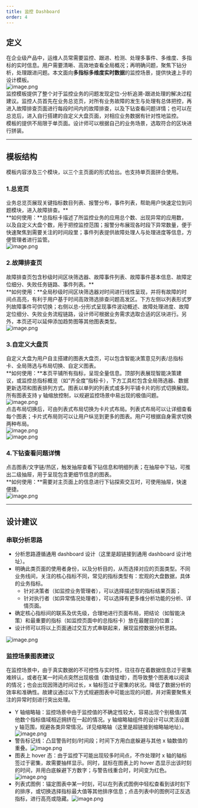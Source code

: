 ```yaml
---
title: 监控 Dashboard
order: 4
---
```


## 定义

在企业级产品中，运维人员常需要监控、跟进、检测、处理多事件、多维度、多指标的实时信息。用户需要清晰、高效地查看全局概况；再明确问题，聚焦下钻分析，处理跟进问题。本文面向**多指标多维度实时数据**的监控场景，提供快速上手的设计模板。<br />![image.png](https://cdn.nlark.com/yuque/0/2020/png/100257/1605618054996-2be304c4-1180-41aa-a190-663124764388.png#align=left&display=inline&height=514&margin=%5Bobject%20Object%5D&name=image.png&originHeight=514&originWidth=1884&size=53805&status=done&style=none&width=1884)<br />监控模板提供了整个对于监控业务的问题发现定位-分析追溯-跟进处理的解决过程建议。监控人员首先在业务总览页，对所有业务故障的发生与处理有总体把控，再进入故障排查页面进行每段时间内的故障排查，以及下钻查看问题详情；也可以在总览后，进入自行搭建的自定义大盘页面，对相应业务数据有针对性地监控。<br />模板的提供不局限于单页面。设计师可以根据自己的业务场景，选取符合的区块进行拼装。

---

## 模板结构

模板内容涉及三个模块，以三个主页面的形式给出。也支持单页面拼合使用。<br />

### 1.总览页

业务总览页展现关键指标数目列表、报警分布，事件列表，帮助用户快速定位到问题模块，进入故障排查。**<br />**如何使用：\*\*总指标卡描述了所监控业务的应用总个数、出现异常的应用数，以及自定义大盘个数，用于把控监控范围；报警分布展现各时段下异常数量，便于快速聚焦到需要关注的时间段里；事件列表提供故障处理人与处理进度等信息，方便管理者进行监管。<br />![image.png](https://cdn.nlark.com/yuque/0/2020/png/100257/1605618054993-5458b660-9ec6-4a26-a3a7-44e9f0c1c5ef.png#align=left&display=inline&height=1602&margin=%5Bobject%20Object%5D&name=image.png&originHeight=1602&originWidth=1884&size=431894&status=done&style=none&width=1884)<br />

### 2.故障排查页

故障排查页包含秒级时间区块筛选器、故障事件列表、故障事件基本信息、故障定位细分、失败任务链路、事件列表。**<br />**如何使用：\*\*全局秒级时间区块筛选器对时间进行线性呈现，并将有故障的时间点高亮，有利于用户基于时间高效筛选排查问题高发区。下方左侧以列表形式罗列故障事件可供切换；右侧以总-分形式呈现事件波动概述、故障处理进度、故障定位细分、失败业务流程链路，设计师可根据业务需求选取合适的区块进行。另外，本页还可以延伸添加趋势图等其他图表类型。<br />![image.png](https://cdn.nlark.com/yuque/0/2020/png/100257/1605618055013-6c34bff0-5663-411c-96c1-6c7920e8332e.png#align=left&display=inline&height=607&margin=%5Bobject%20Object%5D&name=image.png&originHeight=1213&originWidth=2153&size=559684&status=done&style=none&width=1076.5)<br />

### 3.自定义大盘页

自定义大盘为用户自主搭建的图表大盘页，可以包含智能决策意见列表/总指标卡、全局筛选与布局切换、自定义图表。<br />**如何使用：**本页平铺所有指标，呈现全量信息。顶部列表展现智能决策建议，或监控总指标概览（如“齐全度”指标卡），下方工具栏包含全局筛选器、数据更新选项和图表排列方式。图表以单列的列表式或多列平铺卡片的形式切换展现。所有图表支持 y 轴缩放控制，以规避监控场景中易出现的极值问题。<br />![image.png](https://cdn.nlark.com/yuque/0/2020/png/100257/1605618055007-587deab5-4db3-403b-bbb3-e1328a62b667.png#align=left&display=inline&height=1599&margin=%5Bobject%20Object%5D&name=image.png&originHeight=1599&originWidth=1936&size=566729&status=done&style=none&width=1936)<br />点击布局切换后，可由列表式布局切换为卡片式布局。列表式布局可以让详细查看每个图表；卡片式布局则可以让用户纵览到更多的图表。用户可根据自身需求切换两种布局。<br />![image.png](https://cdn.nlark.com/yuque/0/2020/png/100257/1605618054991-92d979f6-4cda-4acc-b7a5-660fa4568568.png#align=left&display=inline&height=566&margin=%5Bobject%20Object%5D&name=image.png&originHeight=566&originWidth=1936&size=50572&status=done&style=none&width=1936)<br />![image.png](https://cdn.nlark.com/yuque/0/2020/png/100257/1605618055002-bca9f8f6-18f0-4108-b60d-5cfe0a276659.png#align=left&display=inline&height=847&margin=%5Bobject%20Object%5D&name=image.png&originHeight=1693&originWidth=1936&size=637633&status=done&style=none&width=968)<br />

### 4.下钻查看问题详情

点击图表/文字链/热区，触发抽屉查看下钻信息和明细列表；在抽屉中下钻，可推出二级抽屉，用于呈现包含更细节信息的图表。<br />**如何使用：**需要对主页面上的信息进行下钻探索交互时，可使用抽屉，快速便捷。<br />![image.png](https://cdn.nlark.com/yuque/0/2020/png/100257/1605618054988-bc740581-ee7e-43bd-8cd7-7909b39ba724.png#align=left&display=inline&height=601&margin=%5Bobject%20Object%5D&name=image.png&originHeight=1202&originWidth=3051&size=380373&status=done&style=none&width=1525.5)

---

## 设计建议

### 串联分析思路

- 分析思路遵循通用 dashboard 设计（这里是超链接到通用 dashboard 设计地址）。
- 明确此类页面的使用者身份，以及分析目的，从而选择对应的页面类型。不同业务线间，关注的核心指标不同，常见的指标类型有：宏观的大盘数据，具体的业务指标。
  - 针对决策者（如监控业务管理者），可以选择描述型的指标结果页面；
  - 针对执行者（如异常情况处理者），可以选择有更多维分析功能的分析、详情页面。
- 确定核心指标间的联系及优先级，合理地进行页面布局，把结论（如智能决策）和最重要的指标（如监控页面中的总指标卡）放在最醒目的位置；
- 设计师可以将以上页面通过交互方式串联起来，展现监控数据分析思路。

![image.png](https://cdn.nlark.com/yuque/0/2020/png/100257/1605618054981-00e1f9be-6bb5-48cd-b2da-79a0ddc6b388.png#align=left&display=inline&height=746&margin=%5Bobject%20Object%5D&name=image.png&originHeight=746&originWidth=2232&size=130983&status=done&style=none&width=2232)<br />

### 监控场景图表建议

在监控场景中，由于真实数据的不可控性与实时性，往往存在着数据信息过于密集难辨认，或者在某一时间点突然出现极值（数值徒增），而导致整个图表难以阅读的情况；也会出现因筛选时间过长，x 轴标签过于密集的状况。降低了数据分析的效率和准确性。故建议通过以下方式规避图表中可能出现的问题，并对需要聚焦关注的异常时刻进行突出处理。

- Y 轴缩略轴：监控场景中由于监控值的不确定性较大，容易出现个别极值/其他数个指标值域相近拥挤在一起的情况。y 轴缩略轴组件的设计可以灵活设置 y 轴范围，规避各类异常情况。详见缩略轴（这里是超链接到缩略轴地址）。![image.png](https://cdn.nlark.com/yuque/0/2020/png/100257/1605618054999-74181573-128a-421b-bd48-f6756ce8b73b.png#align=left&display=inline&height=781&margin=%5Bobject%20Object%5D&name=image.png&originHeight=781&originWidth=1501&size=128672&status=done&style=none&width=1501)
- 警告标记线：凸显警告时刻/时间段；时间下方用白底躲避与其他 x 轴数值的重叠。![image.png](https://cdn.nlark.com/yuque/0/2020/png/100257/1605618055010-486a81ab-834a-4407-b88a-667c111092db.png#align=left&display=inline&height=183&margin=%5Bobject%20Object%5D&name=image.png&originHeight=366&originWidth=1483&size=67332&status=done&style=none&width=741.5)
- 图表上 hover 态：由于监控下可能出现较多时间点，不作处理时 x 轴的轴标签过于密集，故需要抽样显示。同时，鼠标在图表上的 hover 态显示出该时刻的时间，并用白底躲避下方数字；与警告线重合时，时间变为红色。![image.png](https://cdn.nlark.com/yuque/0/2020/png/100257/1605618054986-3f548fc9-87db-48e8-b995-2fc833e17977.png#align=left&display=inline&height=412&margin=%5Bobject%20Object%5D&name=image.png&originHeight=412&originWidth=1831&size=117296&status=done&style=none&width=1831)
- 列表式图例：锚定图表中某一时刻，可以在列表式图例中轻松查看到该时刻下的排序，或切换选择指标最大值等其他排序信息；点击列表中的图例可正反选指标，进行高亮或隐藏。![image.png](https://cdn.nlark.com/yuque/0/2020/png/100257/1605618055006-d5da68b0-68d7-4d30-91c3-588cc06f661a.png#align=left&display=inline&height=181&margin=%5Bobject%20Object%5D&name=image.png&originHeight=361&originWidth=1646&size=109929&status=done&style=none&width=823)
